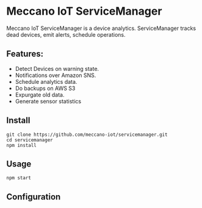 # Meccano IoT ServiceManager
Meccano IoT ServiceManager is a device analytics. ServiceManager tracks dead devices, emit alerts, schedule operations.

## Features:
 - Detect Devices on warning state.
 - Notifications over Amazon SNS.
 - Schedule analytics data.
 - Do backups on AWS S3
 - Expurgate old data.
 - Generate sensor statistics

## Install
```
git clone https://github.com/meccano-iot/servicemanager.git
cd servicemanager
npm install
```
## Usage
```
npm start
```
## Configuration
